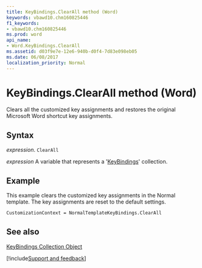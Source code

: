 ```yaml
---
title: KeyBindings.ClearAll method (Word)
keywords: vbawd10.chm160825446
f1_keywords:
- vbawd10.chm160825446
ms.prod: word
api_name:
- Word.KeyBindings.ClearAll
ms.assetid: d03f9e7e-12e6-940b-d0f4-7d83e098eb05
ms.date: 06/08/2017
localization_priority: Normal
---
```



# KeyBindings.ClearAll method (Word)

Clears all the customized key assignments and restores the original Microsoft Word shortcut key assignments.


## Syntax

_expression_. `ClearAll`

_expression_ A variable that represents a '[KeyBindings](Word.keybindings.md)' collection.


## Example

This example clears the customized key assignments in the Normal template. The key assignments are reset to the default settings.


```vb
CustomizationContext = NormalTemplateKeyBindings.ClearAll
```


## See also


[KeyBindings Collection Object](Word.keybindings.md)

[!include[Support and feedback](~/includes/feedback-boilerplate.md)]